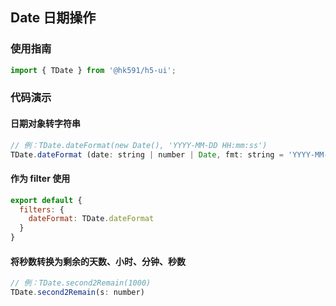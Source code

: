 ## Date 日期操作

### 使用指南

``` javascript
import { TDate } from '@hk591/h5-ui';
```

### 代码演示

#### 日期对象转字符串

```javascript
// 例：TDate.dateFormat(new Date(), 'YYYY-MM-DD HH:mm:ss')
TDate.dateFormat (date: string | number | Date, fmt: string = 'YYYY-MM-DD HH:mm:ss')
```

#### 作为 filter 使用

```javascript
export default {
  filters: {
    dateFormat: TDate.dateFormat
  }
}
```

#### 将秒数转换为剩余的天数、小时、分钟、秒数
```javascript
// 例：TDate.second2Remain(1000)
TDate.second2Remain(s: number)
```
